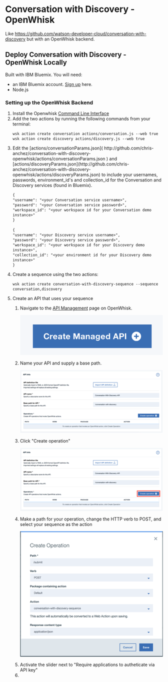 # Conversation with Discovery - OpenWhisk
Like https://github.com/watson-developer-cloud/conversation-with-discovery but with an OpenWhisk backend.

## Deploy Conversation with Discovery - OpenWhisk Locally

<p>Built with IBM Bluemix. You will need:
<ul><li>an IBM Bluemix account. <a href="https://console.bluemix.net/?cm_mmc=GitHubReadMe">Sign up</a> here.</li>
<li>Node.js</li></ul>
</p>

### Setting up the OpenWhisk Backend
<ol><li>Install the Openwhisk <a href="https://console.bluemix.net/openwhisk/learn/cli">Command Line Interface</a></li>
<li>Add the two actions by running the following commands from your terminal:</li>
    
    wsk action create conversation actions/conversation.js --web true
    wsk action create discovery actions/discovery.js --web true

<li>Edit the [actions/conversationParams.json]( http://github.com/chris-anchez/conversation-with-discovery-openwhisk/actions/conversationParams.json ) and [actions/discoveryParams.json](http://github.com/chris-anchez/conversation-with-discovery-openwhisk/actions/discoveryParams.json) to include your usernames, passwords, environment_id's and collection_id for the Conversation and Discovery services (found in Bluemix).</li>

    {
    "username": "<your Conversation service username>",
    "password": "<your Conversation service password>",
    "workspace_id": "<your workspace id for your Conversation demo instance>"
    }

    {
    "username": "<your Discovery service username>",
    "password": "<your Discovery service password>",
    "workspace_id": "<your workspace id for your Discovery demo instance>",
    "collection_id": "<your environment id for your Discovery demo instance>"
    }

<li>Create a sequence using the two actions:</li>

    wsk action create conversation-with-discovery-sequence --sequence conversation,discovery
    
<li>Create an API that uses your sequence</li>
<ol><li>Navigate to the <a href="https://console.bluemix.net/openwhisk/apimanagement?env_id=ibm:yp:us-south">API Management</a> page on OpenWhisk.</li>

![Create new API]( pictures/Create_API.png?raw=true )

<li>Name your API and supply a base path.</li>

![Name API and base path]( pictures/API_info.png?raw=true )

<li>Click "Create operation"</li>

![Create operation]( pictures/Create_operation.png?raw=true )

<li>Make a path for your operation, change the HTTP verb to POST, and select your sequence as the action</li>

![Operation form]( pictures/Create_Operation_Form.png?raw=true )

<li>Activate the slider next to "Require applications to autheticate via API key"</li>
<li>
